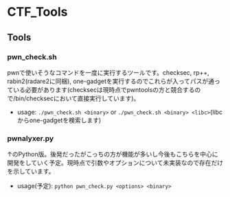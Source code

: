 # CTF_Tools

## Tools
### pwn_check.sh
pwnで使いそうなコマンドを一度に実行するツールです。checksec, rp++, rabin2(radare2に同梱), one-gadgetを実行するのでこれらが入ってパスが通っている必要があります(checksecは現時点でpwntoolsの方と競合するので/bin/checksecにおいて直接実行しています)。  
- usage: `./pwn_check.sh <binary>` or `./pwn_check.sh <binary> <libc>`(libcからone-gadgetを検索します)

### pwnalyxer.py
↑のPython版。後発だったがこっちの方が機能が多いし今後もこちらを中心に開発をしていく予定。現時点で引数やオプションについて未実装なので存在だけを示しています。
- usage(予定): `python pwn_check.py <options> <binary>`